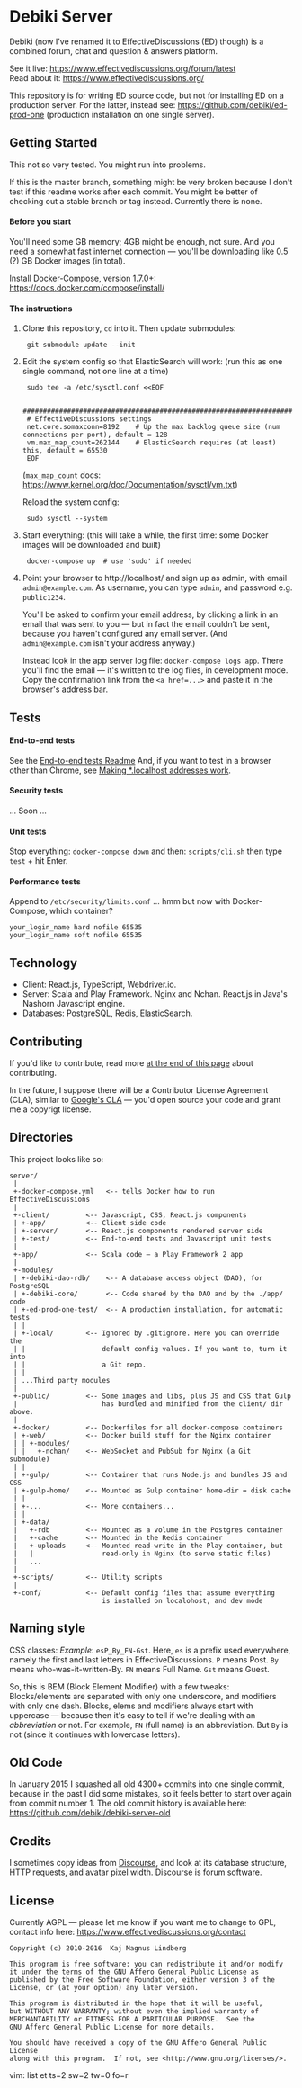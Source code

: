 Debiki Server
=============================

Debiki (now I've renamed it to EffectiveDiscussions (ED) though) is a
combined forum, chat and question & answers platform.

See it live: https://www.effectivediscussions.org/forum/latest<br>
Read about it: https://www.effectivediscussions.org/

This repository is for writing ED source code, but not for installing
ED on a production server. For the latter, instead see:
https://github.com/debiki/ed-prod-one
(production installation on one single server).


Getting Started
-----------------------------

This not so very tested. You might run into problems.

If this is the master branch, something might be very broken because I don't test if this readme works after each commit. You might be better of checking out a stable branch or tag instead. Currently there is none.

#### Before you start

You'll need some GB memory; 4GB might be enough, not sure. And you need a somewhat fast internet connection — you'll be downloading like 0.5 (?) GB Docker images (in total).

Install Docker-Compose, version 1.7.0+: https://docs.docker.com/compose/install/

#### The instructions

1. Clone this repository, `cd` into it. Then update submodules:

        git submodule update --init

1. Edit the system config so that ElasticSearch will work: (run this as one single command, not one line at a time)

        sudo tee -a /etc/sysctl.conf <<EOF

        ###################################################################
        # EffectiveDiscussions settings
        net.core.somaxconn=8192    # Up the max backlog queue size (num connections per port), default = 128
        vm.max_map_count=262144    # ElasticSearch requires (at least) this, default = 65530
        EOF

    (`max_map_count` docs: https://www.kernel.org/doc/Documentation/sysctl/vm.txt)

    Reload the system config:

        sudo sysctl --system

1. Start everything: (this will take a while, the first time: some Docker images will be downloaded and built)

        docker-compose up  # use 'sudo' if needed

1. Point your browser to http://localhost/ and sign up as admin, with email `admin@example.com`.
   As username, you can type `admin`, and password e.g. `public1234`.

   You'll be asked to confirm your email address, by clicking a link in an email
   that was sent to you — but in fact the email couldn't be sent, because you haven't configured
   any email server. (And `admin@example.com` isn't your address anyway.)

   Instead look in the app server log file: `docker-compose logs app`. There you'll find
   the email — it's written to the log files, in development mode. Copy the
   confirmation link from the `<a href=...>` and paste it in the browser's address bar.


Tests
-----------------------------

#### End-to-end tests

See the [End-to-end tests Readme](./docs/e2e-tests-readme.md)
And, if you want to test in a browser other than Chrome, see [Making *.localhost addresses work](./docs/wildcard-dot-localhost.md).


#### Security tests

... Soon ...


#### Unit tests

Stop everything: `docker-compose down` and then: `scripts/cli.sh` then type `test` + hit Enter.


#### Performance tests

Append to `/etc/security/limits.conf` ... hmm but now with Docker-Compose, which container?

    your_login_name hard nofile 65535
    your_login_name soft nofile 65535


Technology
-----------------------------

- Client: React.js, TypeScript, Webdriver.io.
- Server: Scala and Play Framework. Nginx and Nchan. React.js in Java's Nashorn Javascript engine.
- Databases: PostgreSQL, Redis, ElasticSearch.


Contributing
-----------------------------

If you'd like to contribute, read more
[at the end of this page](https://www.effectivediscussions.org/dev/-81n25/technical-information) about contributing.

In the future, I suppose there will be a Contributor License Agreement (CLA), similar to
[Google's CLA](https://developers.google.com/open-source/cla/individual) — you'd open
source your code and grant me a copyrigt license.


Directories
-----------------------------

This project looks like so:


    server/
     |
     +-docker-compose.yml   <-- tells Docker how to run EffectiveDiscussions
     |
     +-client/         <-- Javascript, CSS, React.js components
     | +-app/          <-- Client side code
     | +-server/       <-- React.js components rendered server side
     | +-test/         <-- End-to-end tests and Javascript unit tests
     |
     +-app/            <-- Scala code — a Play Framework 2 app
     |
     +-modules/
     | +-debiki-dao-rdb/    <-- A database access object (DAO), for PostgreSQL
     | +-debiki-core/       <-- Code shared by the DAO and by the ./app/ code
     | +-ed-prod-one-test/  <-- A production installation, for automatic tests
     | |
     | +-local/        <-- Ignored by .gitignore. Here you can override the
     | |                   default config values. If you want to, turn it into
     | |                   a Git repo.
     | |
     | ...Third party modules
     |
     +-public/         <-- Some images and libs, plus JS and CSS that Gulp
     |                     has bundled and minified from the client/ dir above.
     |
     +-docker/         <-- Dockerfiles for all docker-compose containers
     | +-web/          <-- Docker build stuff for the Nginx container
     | | +-modules/
     | |   +-nchan/    <-- WebSocket and PubSub for Nginx (a Git submodule)
     | |
     | +-gulp/         <-- Container that runs Node.js and bundles JS and CSS
     | +-gulp-home/    <-- Mounted as Gulp container home-dir = disk cache
     | |
     | +-...           <-- More containers...
     | |
     | +-data/
     |   +-rdb         <-- Mounted as a volume in the Postgres container
     |   +-cache       <-- Mounted in the Redis container
     |   +-uploads     <-- Mounted read-write in the Play container, but
     |   |                 read-only in Nginx (to serve static files)
     |   ...
     |
     +-scripts/        <-- Utility scripts
     |
     +-conf/           <-- Default config files that assume everything
                           is installed on localohost, and dev mode

Naming style
-----------------------------

CSS classes: *Example*: `esP_By_FN-Gst`. Here, `es` is a prefix used everywhere, namely
the first and last letters in EffectiveDiscussions. `P` means Post. `By` means
who-was-it-written-By. `FN` means Full Name. `Gst` means Guest.

So, this is BEM (Block Element Modifier) with a few tweaks: Blocks/elements are separated with
only one underscore, and modifiers with only one dash. Blocks, elems and modifiers always
start with uppercase — because then it's easy to tell if we're dealing with an _abbreviation_
or not. For example, `FN` (full name) is an abbreviation. But `By` is not (since it continues with
lowercase letters).


Old Code
-----------------------------

In January 2015 I squashed all old 4300+ commits into one single commit,
because in the past I did some mistakes, so it feels better to start over again
from commit number 1. The old commit history is available here:
https://github.com/debiki/debiki-server-old


Credits
-----------------------------

I sometimes copy ideas from [Discourse](http://www.discourse.org/), and look at
its database structure, HTTP requests, and avatar pixel width. Discourse is
forum software.


License
-----------------------------

Currently AGPL — please let me know if you want me to change to GPL, contact info here: https://www.effectivediscussions.org/contact


    Copyright (c) 2010-2016  Kaj Magnus Lindberg

    This program is free software: you can redistribute it and/or modify
    it under the terms of the GNU Affero General Public License as
    published by the Free Software Foundation, either version 3 of the
    License, or (at your option) any later version.

    This program is distributed in the hope that it will be useful,
    but WITHOUT ANY WARRANTY; without even the implied warranty of
    MERCHANTABILITY or FITNESS FOR A PARTICULAR PURPOSE.  See the
    GNU Affero General Public License for more details.

    You should have received a copy of the GNU Affero General Public License
    along with this program.  If not, see <http://www.gnu.org/licenses/>.


vim: list et ts=2 sw=2 tw=0 fo=r
